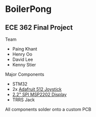 # BoilerPong 
## ECE 362 Final Project

Team
- Paing Khant
- Henry Oo
- David Lee
- Kenny Stier

Major Components
- STM32
- 2x [Adafruit 512 Joystick](https://media.digikey.com/pdf/Data%20Sheets/Adafruit%20PDFs/512_Web.pdf)
- [2.2" SPI MSP2202 Display](http://www.lcdwiki.com/res/MSP2202/2.2inch_SPI_Module_MSP2202_User_Manual_EN.pdf)
- TRRS Jack

All components solder onto a custom PCB
